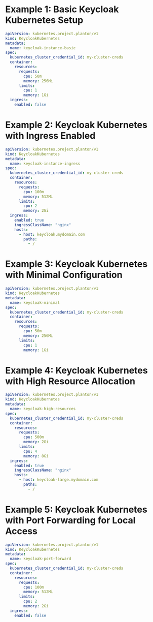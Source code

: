 # Example 1: Basic Keycloak Kubernetes Setup

```yaml
apiVersion: kubernetes.project.planton/v1
kind: KeycloakKubernetes
metadata:
  name: keycloak-instance-basic
spec:
  kubernetes_cluster_credential_id: my-cluster-creds
  container:
    resources:
      requests:
        cpu: 50m
        memory: 256Mi
      limits:
        cpu: 1
        memory: 1Gi
  ingress:
    enabled: false
```

# Example 2: Keycloak Kubernetes with Ingress Enabled

```yaml
apiVersion: kubernetes.project.planton/v1
kind: KeycloakKubernetes
metadata:
  name: keycloak-instance-ingress
spec:
  kubernetes_cluster_credential_id: my-cluster-creds
  container:
    resources:
      requests:
        cpu: 100m
        memory: 512Mi
      limits:
        cpu: 2
        memory: 2Gi
  ingress:
    enabled: true
    ingressClassName: "nginx"
    hosts:
      - host: keycloak.mydomain.com
        paths:
          - /
```

# Example 3: Keycloak Kubernetes with Minimal Configuration

```yaml
apiVersion: kubernetes.project.planton/v1
kind: KeycloakKubernetes
metadata:
  name: keycloak-minimal
spec:
  kubernetes_cluster_credential_id: my-cluster-creds
  container:
    resources:
      requests:
        cpu: 50m
        memory: 256Mi
      limits:
        cpu: 1
        memory: 1Gi
```

# Example 4: Keycloak Kubernetes with High Resource Allocation

```yaml
apiVersion: kubernetes.project.planton/v1
kind: KeycloakKubernetes
metadata:
  name: keycloak-high-resources
spec:
  kubernetes_cluster_credential_id: my-cluster-creds
  container:
    resources:
      requests:
        cpu: 500m
        memory: 2Gi
      limits:
        cpu: 4
        memory: 8Gi
  ingress:
    enabled: true
    ingressClassName: "nginx"
    hosts:
      - host: keycloak-large.mydomain.com
        paths:
          - /
```

# Example 5: Keycloak Kubernetes with Port Forwarding for Local Access

```yaml
apiVersion: kubernetes.project.planton/v1
kind: KeycloakKubernetes
metadata:
  name: keycloak-port-forward
spec:
  kubernetes_cluster_credential_id: my-cluster-creds
  container:
    resources:
      requests:
        cpu: 100m
        memory: 512Mi
      limits:
        cpu: 2
        memory: 2Gi
  ingress:
    enabled: false
```

